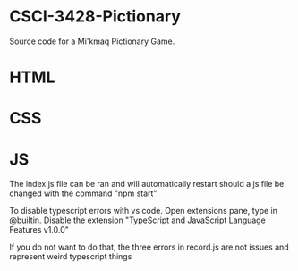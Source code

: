 # CSCI-3428-Pictionary
Source code for a Mi'kmaq Pictionary Game. 

# HTML

# CSS

# JS
The index.js file can be ran and will automatically restart should a js file be changed with the command "npm start"

To disable typescript errors with vs code. Open extensions pane, type in @builtin. Disable the extension "TypeScript and JavaScript Language Features v1.0.0"

If you do not want to do that, the three errors in record.js are not issues and represent weird typescript things
